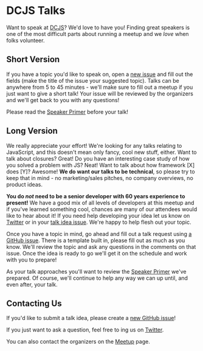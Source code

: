 # DCJS Talks

Want to speak at [DCJS](http://www.meetup.com/DC-JavaScript/)? We'd love to have you! Finding great speakers is one of the most difficult parts about running a meetup and we _love_ when folks volunteer.

## Short Version

If you have a topic you'd like to speak on, open a [new issue](https://github.com/dcjs/talks/issues/new) and fill out the fields (make the title of the issue your suggested topic). Talks can be anywhere from 5 to 45 minutes - we'll make sure to fill out a meetup if you just want to give a short talk! Your issue will be reviewed by the organizers and we'll get back to you with any questions!

Please read the [Speaker Primer](speaker-primer.md) before your talk!

## Long Version

We really appreciate your effort! We're looking for any talks relating to JavaScript, and this doesn't mean only fancy, cool new stuff, either. Want to talk about closures? Great! Do you have an interesting case study of how you solved a problem with JS? Neat! Want to talk about how framework [X] does [Y]? Awesome! **We do want our talks to be technical**, so please try to keep that in mind - no marketing/sales pitches, no company overviews, no product ideas.

**You do _not_ need to be a senior developer with 60 years experience to present!** We have a good mix of all levels of developers at this meetup and if you've learned something cool, chances are many of our attendees would like to hear about it! If you need help developing your idea let us know on [Twitter](https://twitter.com/dcjavascript) or in your [talk idea issue](https://github.com/dcjs/talks/issues/new). We're happy to help flesh out your topic.

Once you have a topic in mind, go ahead and fill out a talk request using [a GitHub issue](https://github.com/dcjs/talks/issues/new). There is a template built in, please fill out as much as you know. We'll review the topic and ask any questions in the comments on that issue. Once the idea is ready to go we'll get it on the schedule and work with you to prepare!

As your talk approaches you'll want to review the [Speaker Primer](speaker-primer.md) we've prepared. Of course, we'll continue to help any way we can up until, and even after, your talk.

## Contacting Us

If you'd like to submit a talk idea, please create a [new GitHub issue](https://github.com/dcjs/talks/issues/new)!

If you just want to ask a question, feel free to ing us on [Twitter](https://twitter.com/dcjavascript).

You can also contact the organizers on the [Meetup](http://www.meetup.com/DC-JavaScript/) page.
